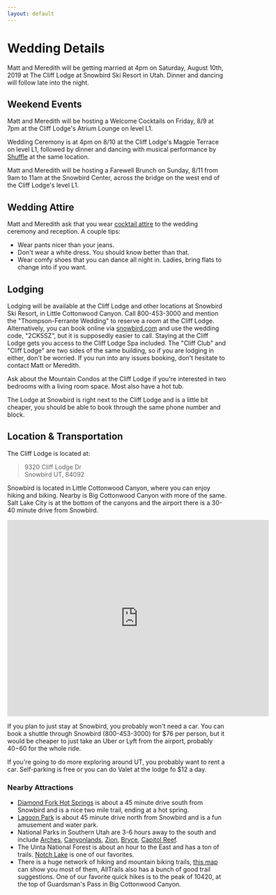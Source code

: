 ```yaml
---
layout: default
---
```


# Wedding Details

Matt and Meredith will be getting married at 4pm on Saturday, August 10th, 2019 at The Cliff Lodge at Snowbird Ski Resort in Utah. Dinner and dancing will follow late into the night.

## Weekend Events

Matt and Meredith will be hosting a Welcome Cocktails on Friday, 8/9 at 7pm at the Cliff Lodge's Atrium Lounge on level L1.

Wedding Ceremony is at 4pm on 8/10 at the Cliff Lodge's Magpie Terrace on level L1, followed by dinner and dancing with musical performance by [Shuffle](https://www.shuffleslc.com/) at the same location.

Matt and Meredith will be hosting a Farewell Brunch on Sunday, 8/11 from 9am to 11am at the Snowbird Center, across the bridge on the west end of the Cliff Lodge's level L1.

## Wedding Attire

Matt and Meredith ask that you wear [cocktail attire](http://lmgtfy.com/?q=cocktail+attire) to the wedding ceremony and reception. A couple tips:
- Wear pants nicer than your jeans.
- Don't wear a white dress. You should know better than that.
- Wear comfy shoes that you can dance all night in. Ladies, bring flats to change into if you want.

## Lodging

Lodging will be available at the Cliff Lodge and other locations at Snowbird Ski Resort, in Little Cottonwood Canyon. Call 800-453-3000 and mention the "Thompson-Ferrante Wedding" to reserve a room at the Cliff Lodge. Alternatively, you can book online via [snowbird.com](http://www.snowbird.com) and use the wedding code, "2CK5SZ", but it is supposedly easier to call. Staying at the Cliff Lodge gets you access to the Cliff Lodge Spa included. The "Cliff Club" and "Cliff Lodge" are two sides of the same building, so if you are lodging in either, don't be worried. If you run into any issues booking, don't hesitate to contact Matt or Meredith.

Ask about the Mountain Condos at the Cliff Lodge if you're interested in two bedrooms with a living room space. Most also have a hot tub.

The Lodge at Snowbird is right next to the Cliff Lodge and is a little bit cheaper, you should be able to book through the same phone number and block.

## Location & Transportation

The Cliff Lodge is located at:

> 9320 Cliff Lodge Dr  
> Snowbird UT, 84092

Snowbird is located in Little Cottonwood Canyon, where you can enjoy hiking and biking. Nearby is Big Cottonwood Canyon with more of the same. Salt Lake City is at the bottom of the canyons and the airport there is a 30-40 minute drive from Snowbird.

<iframe src="https://www.google.com/maps/embed?pb=!1m18!1m12!1m3!1d3030.144194334829!2d-111.65634154895062!3d40.58257247924477!2m3!1f0!2f0!3f0!3m2!1i1024!2i768!4f13.1!3m3!1m2!1s0x87526300d0d7b777%3A0xb61b88fd30f07ebd!2sThe+Cliff+Lodge!5e0!3m2!1sen!2sus!4v1547250775935" width="600" height="450" frameborder="0" style="border:0" allowfullscreen></iframe>

If you plan to just stay at Snowbird, you probably won't need a car. You can book a shuttle through Snowbird (800-453-3000) for $76 per person, but it would be cheaper to just take an Uber or Lyft from the airport, probably $40-$60 for the whole ride.

If you're going to do more exploring around UT, you probably want to rent a car. Self-parking is free or you can do Valet at the lodge fo $12 a day.

### Nearby Attractions

- [Diamond Fork Hot Springs](https://goo.gl/maps/ybgjDGkq4in) is about a 45 minute drive south from Snowbird and is a nice two mile trail, ending at a hot spring.
- [Lagoon Park](http://www.lagoonpark.com/) is about 45 minute drive north from Snowbird and is a fun amusement and water park.
- National Parks in Southern Utah are 3-6 hours away to the south and include [Arches](https://www.nps.gov/arch/index.htm), [Canyonlands](https://www.nps.gov/cany/index.htm), [Zion](https://www.nps.gov/zion/index.htm), [Bryce](https://www.nps.gov/brca/index.htm), [Capitol Reef](https://www.nps.gov/care/index.htm).
- The Uinta National Forest is about an hour to the East and has a ton of trails. [Notch Lake](https://www.alltrails.com/trail/us/utah/notch-lake) is one of our favorites.
- There is a huge network of hiking and mountain biking trails, [this map](http://map.mountaintrails.org/) can show you most of them, AllTrails also has a bunch of good trail suggestions. One of our favorite quick hikes is to the peak of 10420, at the top of Guardsman's Pass in Big Cottonwood Canyon.
